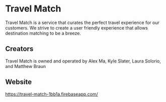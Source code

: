 # Travel Match
Travel Match is a service that curates the perfect travel experience for our customers. We strive to create a user friendly experience that allows destination matching to be a breeze.
<br>
## Creators
Travel Match is owned and operated by Alex Ma, Kyle Slater, Laura Solorio, and Matthew Braun
<br>
## Website
https://travel-match-1bb1a.firebaseapp.com/
